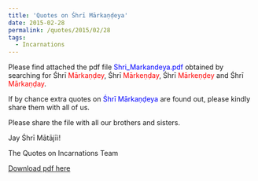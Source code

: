 ```yaml
---
title: 'Quotes on Śhrī Mārkaṇḍeya'
date: 2015-02-28
permalink: /quotes/2015/02/28
tags:
  - Incarnations
---
```


Please find attached the pdf file <font color="blue">Shri_Markandeya.pdf</font> obtained by searching for Śhrī <font color="red">Mārkaṇḍey</font>, Śhrī <font color="red">Mārkeṇḍay</font>, Śhrī <font color="red">Mārkeṇḍey</font> and Śhrī <font color="red">Mārkaṇḍay</font>.   

If by chance extra quotes on <font color="blue">Śhrī Mārkaṇḍeya</font> are found out, please kindly share them with all of us.  

Please share the file with all our brothers and sisters.  

Jay Śhrī Mātājīi!  

The Quotes on Incarnations Team  

[Download pdf here](http://seven-teams.github.io/files/Shri_Markandeya.pdf)
